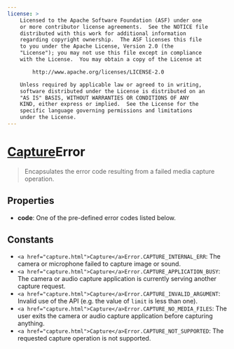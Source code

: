 ```yaml
---
license: >
    Licensed to the Apache Software Foundation (ASF) under one
    or more contributor license agreements.  See the NOTICE file
    distributed with this work for additional information
    regarding copyright ownership.  The ASF licenses this file
    to you under the Apache License, Version 2.0 (the
    "License"); you may not use this file except in compliance
    with the License.  You may obtain a copy of the License at

        http://www.apache.org/licenses/LICENSE-2.0

    Unless required by applicable law or agreed to in writing,
    software distributed under the License is distributed on an
    "AS IS" BASIS, WITHOUT WARRANTIES OR CONDITIONS OF ANY
    KIND, either express or implied.  See the License for the
    specific language governing permissions and limitations
    under the License.
---
```


<a href="capture.html">Capture</a>Error
============

> Encapsulates the error code resulting from a failed media capture operation.

Properties
----------

- __code__: One of the pre-defined error codes listed below.

Constants
---------

- `<a href="capture.html">Capture</a>Error.CAPTURE_INTERNAL_ERR`: The camera or microphone failed to capture image or sound.
- `<a href="capture.html">Capture</a>Error.CAPTURE_APPLICATION_BUSY`: The camera or audio capture application is currently serving another capture request.
- `<a href="capture.html">Capture</a>Error.CAPTURE_INVALID_ARGUMENT`: Invalid use of the API (e.g. the value of `limit` is less than one).
- `<a href="capture.html">Capture</a>Error.CAPTURE_NO_MEDIA_FILES`: The user exits the camera or audio capture application before capturing anything.
- `<a href="capture.html">Capture</a>Error.CAPTURE_NOT_SUPPORTED`: The requested capture operation is not supported.